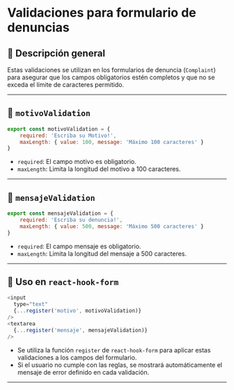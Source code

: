 
# Validaciones para formulario de denuncias

## 📌 Descripción general

Estas validaciones se utilizan en los formularios de denuncia (`Complaint`) para asegurar que los campos obligatorios estén completos y que no se exceda el límite de caracteres permitido.

---

## 🔹 `motivoValidation`
```js
export const motivoValidation = {
    required: 'Escriba su Motivo!',
    maxLength: { value: 100, message: 'Máximo 100 caracteres' }
}
```
- `required`: El campo motivo es obligatorio.
- `maxLength`: Limita la longitud del motivo a 100 caracteres.

---

## 🔹 `mensajeValidation`
```js
export const mensajeValidation = {
    required: 'Escriba su denuncia!',
    maxLength: { value: 500, message: 'Máximo 500 caracteres' }
}
```
- `required`: El campo mensaje es obligatorio.
- `maxLength`: Limita la longitud del mensaje a 500 caracteres.

---

## 📌 Uso en `react-hook-form`
```js
<input
  type="text"
  {...register('motivo', motivoValidation)}
/>
<textarea
  {...register('mensaje', mensajeValidation)}
/>
```
- Se utiliza la función `register` de `react-hook-form` para aplicar estas validaciones a los campos del formulario.
- Si el usuario no cumple con las reglas, se mostrará automáticamente el mensaje de error definido en cada validación.

---

